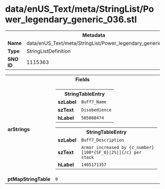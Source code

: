<h1>data/enUS_Text/meta/StringList/Power_legendary_generic_036.stl</h1><table><tr><th colspan="100%">Metadata</th></tr><tr><td><b>Name</b></td><td>data/enUS_Text/meta/StringList/Power_legendary_generic_036.stl</td></tr><tr><td><b>Type</b></td><td>StringListDefinition</td></tr><tr><td><b>SNO ID</b></td><td>1115363</td></tr></table>

<table><tr><th colspan="100%">Fields</th></tr><tr><td><b>arStrings</b></td><td><table><tr><th colspan="100%">StringTableEntry</th></tr><tr><td><b>szLabel</b></td><td><code>Buff7_Name</code></td></tr><tr><td><b>szText</b></td><td><code>Disobedience</code></td></tr><tr><td><b>hLabel</b></td><td><code>505088474</code></td></tr></table>


<table><tr><th colspan="100%">StringTableEntry</th></tr><tr><td><b>szLabel</b></td><td><code>Buff7_Description</code></td></tr><tr><td><b>szText</b></td><td><code>Armor increased by {c_number}[100*{SF_0}|2%|]{/c} per stack</code></td></tr><tr><td><b>hLabel</b></td><td><code>1405171357</code></td></tr></table>


</td></tr><tr><td><b>ptMapStringTable</b></td><td><code>0</code></td></tr></table>

